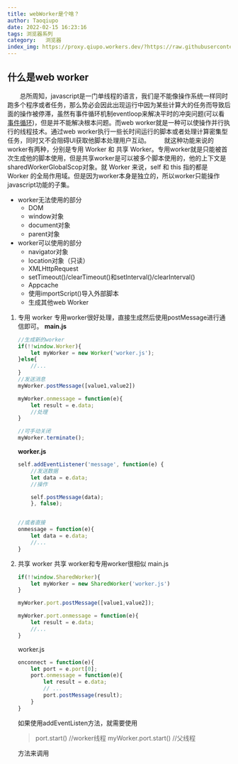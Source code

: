 ```yaml
---
title: webWorker是个啥？
author: Taoqiupo
date: 2022-02-15 16:23:16
tags: 浏览器系列
category:   浏览器
index_img: https://proxy.qiupo.workers.dev/?https://raw.githubusercontent.com/qiupo/myImages/master/img/202202151624871.png
---
```

## 什么是web worker
&emsp;&emsp;总所周知，javascript是一门单线程的语言，我们是不能像操作系统一样同时跑多个程序或者任务，那么势必会因此出现运行中因为某些计算大的任务而导致后面的操作被停滞，虽然有事件循环机制eventloop来解决平时的冲突问题(可以看[事件循环](https://qiupo.github.io/2020/11/25/browser/%E4%BA%8B%E4%BB%B6%E5%BE%AA%E7%8E%AF/))，但是并不能解决根本问题。而web worker就是一种可以使操作并行执行的线程技术。通过web worker执行一些长时间运行的脚本或者处理计算密集型任务，同时又不会阻碍UI获取他脚本处理用户互动。
&emsp;&emsp;就这种功能来说的worker有两种，分别是专用 Worker 和 共享 Worker。专用worker就是只能被首次生成他的脚本使用，但是共享worker是可以被多个脚本使用的，他的上下文是sharedWorkerGlobalScop对象。就 Worker 来说，self 和 this 指的都是 Worker 的全局作用域。但是因为worker本身是独立的，所以worker只能操作javascript功能的子集。
+ worker无法使用的部分
    + DOM
    + window对象
    + document对象
    + parent对象
+ worker可以使用的部分
    + navigator对象
    + location对象（只读）
    + XMLHttpRequest
    + setTimeout()/clearTimeout()和setInterval()/clearInterval()
    + Appcache
    + 使用importScript()导入外部脚本
    + 生成其他web Worker

1. 专用 worker
    专用worker很好处理，直接生成然后使用postMessage进行通信即可。
    **main.js**
    ```javascript
    //生成新的worker
    if(!!window.Worker){
        let myWorker = new Worker('worker.js');
    }else{
        //...
    }
    //发送消息
    myWorker.postMessage([value1,value2])

    myWorker.onmessage = function(e){
        let result = e.data;
        //处理
    }

    //可手动关闭
    myWorker.terminate();

    ```
    **worker.js**
    ```javascript
    self.addEventListener('message', function(e) {
        //发送数据
        let data = e.data;
        //操作

        self.postMessage(data);
        }, false);


    //或者直接
    onmessage = function(e){
        let data = e.data;
        //...
    }
    ```

2. 共享 worker
    共享 worker和专用worker很相似
    main.js
    ```javascript
    if(!!window.SharedWorker){
        let myWorker = new SharedWorker('worker.js')
    }

    myWorker.port.postMessage([value1,value2]);

    myWorker.port.onmessage = function(e){
        let result = e.data;
        //...
    }
    ```
    worker.js
    ```javascript
    onconnect = function(e){
        let port = e.port[0];
        port.onmessage = function(e){
            let result = e.data;
            // ... 
            port.postMessage(result);
        }
    }
    ```
    如果使用addEventListen方法，就需要使用
    >port.start()  //worker线程
    myWorker.port.start() //父线程
    
    方法来调用
